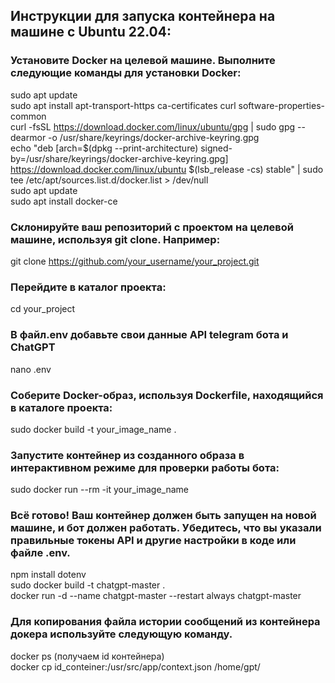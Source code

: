 ## Инструкции для запуска контейнера на машине с Ubuntu 22.04:

### Установите Docker на целевой машине. Выполните следующие команды для установки Docker:

sudo apt update  
sudo apt install apt-transport-https ca-certificates curl software-properties-common  
curl -fsSL https://download.docker.com/linux/ubuntu/gpg | sudo gpg --dearmor -o /usr/share/keyrings/docker-archive-keyring.gpg  
echo "deb [arch=$(dpkg --print-architecture) signed-by=/usr/share/keyrings/docker-archive-keyring.gpg] https://download.docker.com/linux/ubuntu $(lsb_release -cs) stable" | sudo tee /etc/apt/sources.list.d/docker.list > /dev/null  
sudo apt update  
sudo apt install docker-ce  

### Склонируйте ваш репозиторий с проектом на целевой машине, используя git clone. Например:  

git clone https://github.com/your_username/your_project.git  

### Перейдите в каталог проекта:  

cd your_project  

### В файл.env добавьте свои данные API telegram бота и ChatGPT  
nano .env 

### Соберите Docker-образ, используя Dockerfile, находящийся в каталоге проекта:  

sudo docker build -t your_image_name .  

### Запустите контейнер из созданного образа в интерактивном режиме для проверки работы бота:  

sudo docker run --rm -it your_image_name  

### Всё готово! Ваш контейнер должен быть запущен на новой машине, и бот должен работать. Убедитесь, что вы указали правильные токены API и другие настройки в коде или файле .env.  

npm install dotenv  
sudo docker build -t chatgpt-master .  
docker run -d --name chatgpt-master --restart always  chatgpt-master  

###  Для копирования файла истории сообщений из контейнера докера используйте следующую команду.
docker ps  (получаем id контейнера)  
docker cp id_conteiner:/usr/src/app/context.json /home/gpt/   
